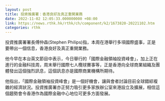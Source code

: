 ```yaml
---
layout: post
title: 投資推廣署：香港良好及真正重開業務
date: 2022-11-02 12:05:33.000000000 +08:00
link: https://news.rthk.hk/rthk/ch/component/k2/1673820-20221102.htm
categories: rthk
---
```


投資推廣署署長傅仲森(Stephen Philips)指，本周在港舉行多項國際盛事，正是要帶出一個信息，香港良好及真正重開業務。

他今早在本台英文節目中表示，今日舉行的「國際金融領袖投資峰會」，加上正在進行的金融科技周，周末舉行國際七人欖球賽事等，正是香港向全球商業組織及團體發出這個強烈訊息，這個訊息亦是國際商業機構所期待。

他指出，「國際金融領袖投資峰會」是一個好機會，讓與會者討論目前全球錯綜複雜的經濟狀況。投資推廣署亦正努力吸引更多家族辦公室來港設立及擴展，相信這個趨勢會令香港作為國際金融中心地位可更多方面發展。
